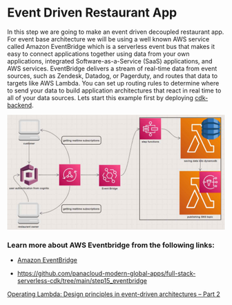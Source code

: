 # Event Driven Restaurant App

In this step we are going to make an event driven decoupled restaurant app. For event base architecture we will be using a well known AWS service called Amazon EventBridge which is a serverless event bus that makes it easy to connect applications together using data from your own applications, integrated Software-as-a-Service (SaaS) applications, and AWS services. EventBridge delivers a stream of real-time data from event sources, such as Zendesk, Datadog, or Pagerduty, and routes that data to targets like AWS Lambda. You can set up routing rules to determine where to send your data to build application architectures that react in real time to all of your data sources. Lets start this example first by deploying [cdk-backend](./cdk-backend).

![Application Architecture](application-architecture.jpg)

### Learn more about AWS Eventbridge from the following links:

- [Amazon EventBridge](https://aws.amazon.com/eventbridge/)

- https://github.com/panacloud-modern-global-apps/full-stack-serverless-cdk/tree/main/step15_eventbridge

[Operating Lambda: Design principles in event-driven architectures – Part 2](https://aws.amazon.com/blogs/compute/operating-lambda-design-principles-in-event-driven-architectures-part-2/)
